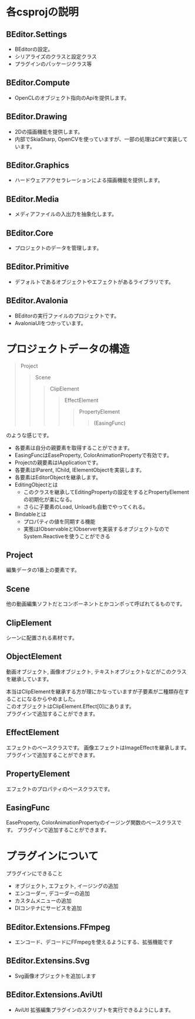 # 各csprojの説明

## BEditor.Settings

* BEditorの設定。  
* シリアライズのクラスと設定クラス
* プラグインのパッケージクラス等

## BEditor.Compute

* OpenCLのオブジェクト指向のApiを提供します。

## BEditor.Drawing

* 2Dの描画機能を提供します。
* 内部でSkiaSharp, OpenCVを使っていますが、一部の処理はC#で実装しています。

## BEditor.Graphics

* ハードウェアアクセラレーションによる描画機能を提供します。

## BEditor.Media

* メディアファイルの入出力を抽象化します。

## BEditor.Core

* プロジェクトのデータを管理します。

## BEditor.Primitive

* デフォルトであるオブジェクトやエフェクトがあるライブラリです。

## BEditor.Avalonia

* BEditorの実行ファイルのプロジェクトです。  
* AvaloniaUIをつかっています。

# プロジェクトデータの構造

> Project
> > Scene
> > > ClipElement
> > > > EffectElement
> > > > > PropertyElement
> > > > > > (EasingFunc)

のような感じです。  
* 各要素は自分の親要素を取得することができます。  
* EasingFuncはEaseProperty, ColorAnimationPropertyで有効です。
* Projectの親要素はIApplicationです。
* 各要素はIParent, IChild, IElementObjectを実装します。
* 各要素はEditorObjectを継承します。
* EditingObjectとは
    * このクラスを継承してEditingPropertyの設定をするとPropertyElementの初期化が楽になる。
    * さらに子要素のLoad, Unloadも自動でやってくれる。
* Bindableとは
    * プロパティの値を同期する機能
    * 実態はIObservableとIObserverを実装するオブジェクトなのでSystem.Reactiveを使うことができる

## Project

編集データの1番上の要素です。

## Scene

他の動画編集ソフトだとコンポーネントとかコンポって呼ばれてるものです。

## ClipElement

シーンに配置される素材です。

## ObjectElement

動画オブジェクト, 画像オブジェクト, テキストオブジェクトなどがこのクラスを継承しています。  
  
本当はClipElementを継承する方が理にかなっていますが子要素が二種類存在することになるからやめました。  
このオブジェクトはClipElement.Effect[0]にあります。  
プラグインで追加することができます。

## EffectElement

エフェクトのベースクラスです。
画像エフェクトはImageEffectを継承します。  
プラグインで追加することができます。

## PropertyElement

エフェクトのプロパティのベースクラスです。

## EasingFunc

EaseProperty, ColorAnimationPropertyのイージング関数のベースクラスです。
プラグインで追加することができます。

# プラグインについて
プラグインにできること
* オブジェクト, エフェクト, イージングの追加
* エンコーダー, デコーダーの追加
* カスタムメニューの追加
* DIコンテナにサービスを追加

## BEditor.Extensions.FFmpeg
* エンコード、デコードにFFmpegを使えるようにする、拡張機能です

## BEditor.Extensins.Svg
* Svg画像オブジェクトを追加します

## BEditor.Extensions.AviUtl
* AviUtl 拡張編集プラグインのスクリプトを実行できるようにします。
